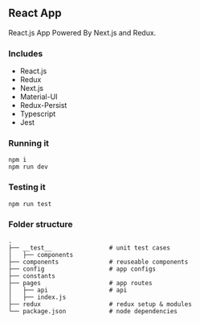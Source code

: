 
## React App

React.js App Powered By Next.js and Redux.

### Includes

- React.js
- Redux
- Next.js
- Material-UI
- Redux-Persist
- Typescript
- Jest

### Running it

```
npm i
npm run dev
```

### Testing it

```
npm run test
```

### Folder structure

    .
    ├── __test__				# unit test cases
    │   ├── components
    ├── components              # reuseable components
    ├── config					# app configs
    ├── constants
	├── pages               	# app routes
    │   ├── api					# api
    │   ├── index.js
	├── redux               	# redux setup & modules
    └── package.json            # node dependencies
